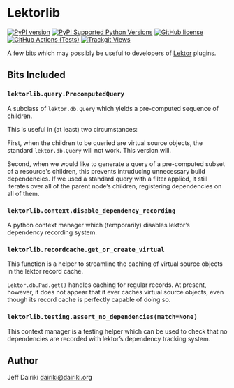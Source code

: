 # Lektorlib

[![PyPI version](https://img.shields.io/pypi/v/lektorlib.svg)](https://pypi.org/project/lektorlib/)
[![PyPI Supported Python Versions](https://img.shields.io/pypi/pyversions/lektorlib.svg)](https://pypi.python.org/pypi/lektorlib/)
[![GitHub license](https://img.shields.io/github/license/dairiki/lektorlib)](https://github.com/dairiki/lektorlib/blob/master/LICENSE)
[![GitHub Actions (Tests)](https://github.com/dairiki/lektorlib/workflows/Tests/badge.svg)](https://github.com/dairiki/lektorlib)
[![Trackgit Views](https://us-central1-trackgit-analytics.cloudfunctions.net/token/ping/lhaqecdxux7krt01vbsl)](https://trackgit.com)

A few bits which may possibly be useful to developers of [Lektor][] plugins.

## Bits Included

### `lektorlib.query.PrecomputedQuery`

A subclass of `lektor.db.Query` which yields a pre-computed
sequence of children.

This is useful in (at least) two circumstances:

First, when the children to be queried are virtual source objects,
the standard `lektor.db.Query` will not work.  This version will.

Second, when we would like to generate a query of a pre-computed
subset of a resource's children, this prevents intruducing
unnecessary build dependencies.  If we used a standard query with
a filter applied, it still iterates over all of the parent node’s
children, registering dependencies on all of them.

### `lektorlib.context.disable_dependency_recording`

A python context manager which (temporarily) disables lektor’s
dependency recording system.

### `lektorlib.recordcache.get_or_create_virtual`

This function is a helper to streamline the caching of virtual
source objects in the lektor record cache.

`Lektor.db.Pad.get()` handles caching for regular records.
At present, however, it does not appear that it ever caches
virtual source objects, even though its record cache is perfectly
capable of doing so.

### `lektorlib.testing.assert_no_dependencies(match=None)`

This context manager is a testing helper which can be used to
check that no dependencies are recorded with lektor’s dependency
tracking system.

## Author

Jeff Dairiki <dairiki@dairiki.org>

[Lektor]: <https://www.getlektor.com/> "Lektor Static Content Management System"
